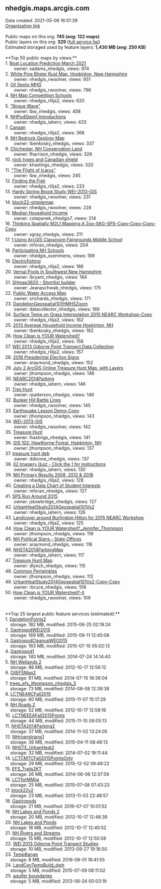 <h2>nhedgis.maps.arcgis.com</h2> Data created: 2021-05-06 16:51:39 <br /><a target='new' href='https://nhedgis.maps.arcgis.com'>Organization link</a><br /><br />Public maps on this org: <b>745 (avg: 122 maps)</b><br />Public layers on this org: <b>329 </b>(<a target='new' href='https://services.arcgis.com/wHfywM8uw0IwTu3c/ArcGIS/rest/services'>full service list</a>)<br />Estimated storaged used by feature layers: <b>1,430 MB (avg: 250 KB)</b><br /><br />**Top 50 public maps by views:**<br />  1. <a target='new' href='https://www.arcgis.com/home/item.html?id=78df6757878748fca04d7ab04f0bd6fd'>Boat Location Prediction March 2021</a> <br />  &nbsp;&nbsp;&nbsp;&nbsp; &nbsp;&nbsp;owner: sadams_nhedgis, views: 974<br />  2. <a target='new' href='https://www.arcgis.com/home/item.html?id=2738f1217a334f0ca4284ef990d5fed4'>White Pine Blister Rust Map, Hopkinton, New Hampshire</a> <br />  &nbsp;&nbsp;&nbsp;&nbsp; &nbsp;&nbsp;owner: nhedgis_rwoolner, views: 931<br />  3. <a target='new' href='https://www.arcgis.com/home/item.html?id=fd3dbf865fb34c5cb58d80920d9db444'>Oil Spots-MHD</a> <br />  &nbsp;&nbsp;&nbsp;&nbsp; &nbsp;&nbsp;owner: nhedgis_rwoolner, views: 796<br />  4. <a target='new' href='https://www.arcgis.com/home/item.html?id=cec6dcc92af443ae8cbc0b8afa9450b3'>NH Map Competition Schools</a> <br />  &nbsp;&nbsp;&nbsp;&nbsp; &nbsp;&nbsp;owner: nhedgis_rlilja2, views: 620<br />  5. <a target='new' href='https://www.arcgis.com/home/item.html?id=b8edec758fe54cddb11d354cccedb8fd'>"Rogue Wave"</a> <br />  &nbsp;&nbsp;&nbsp;&nbsp; &nbsp;&nbsp;owner: lbw_nhedgis, views: 458<br />  6. <a target='new' href='https://www.arcgis.com/home/item.html?id=f495855ba2cc415f9cfafe08bf1c1f7b'>NHPodStem1 Introductions</a> <br />  &nbsp;&nbsp;&nbsp;&nbsp; &nbsp;&nbsp;owner: nhedgis_iahern, views: 433<br />  7. <a target='new' href='https://www.arcgis.com/home/item.html?id=49fe2a6108d243d7854feed4920b0a57'>Canaan</a> <br />  &nbsp;&nbsp;&nbsp;&nbsp; &nbsp;&nbsp;owner: nhedgis_rlilja2, views: 368<br />  8. <a target='new' href='https://www.arcgis.com/home/item.html?id=0a55da953aa24a57a47c3d1809d12660'>NH Bedrock Geology Map</a> <br />  &nbsp;&nbsp;&nbsp;&nbsp; &nbsp;&nbsp;owner: tbenkosky_nhedgis, views: 337<br />  9. <a target='new' href='https://www.arcgis.com/home/item.html?id=ec784af1d5244a91afa1b90b049cf12c'>Chichester, NH Conservation Land</a> <br />  &nbsp;&nbsp;&nbsp;&nbsp; &nbsp;&nbsp;owner: fharrison_nhedgis, views: 326<br />  10. <a target='new' href='https://www.arcgis.com/home/item.html?id=6196eb42fb034d0d88686b67b187fb07'>rock types and Canadian shield</a> <br />  &nbsp;&nbsp;&nbsp;&nbsp; &nbsp;&nbsp;owner: khastings_nhedgis, views: 320<br />  11. <a target='new' href='https://www.arcgis.com/home/item.html?id=b0d44330e550401b8df83257aed3bc34'>"The Flight of Icarus"</a> <br />  &nbsp;&nbsp;&nbsp;&nbsp; &nbsp;&nbsp;owner: lbw_nhedgis, views: 245<br />  12. <a target='new' href='https://www.arcgis.com/home/item.html?id=a24bb64b6059411391808fa3db916f40'>Finding the Fish</a> <br />  &nbsp;&nbsp;&nbsp;&nbsp; &nbsp;&nbsp;owner: nhedgis_rlilja2, views: 233<br />  13. <a target='new' href='https://www.arcgis.com/home/item.html?id=52a53cdf034b41f18b9ca661e9266ebd'>Hardy Spring Brook Study WEI-2013-GIS</a> <br />  &nbsp;&nbsp;&nbsp;&nbsp; &nbsp;&nbsp;owner: nhedgis_rwoolner, views: 231<br />  14. <a target='new' href='https://www.arcgis.com/home/item.html?id=97aa8e46c14149348533fc0902d6f774'>block22-simplemap</a> <br />  &nbsp;&nbsp;&nbsp;&nbsp; &nbsp;&nbsp;owner: nhedgis_rwoolner, views: 228<br />  15. <a target='new' href='https://www.arcgis.com/home/item.html?id=e89953cc20f84e19a75d6396c215eea8'>Median Household Income</a> <br />  &nbsp;&nbsp;&nbsp;&nbsp; &nbsp;&nbsp;owner: cstepanek_nhedgis7, views: 214<br />  16. <a target='new' href='https://www.arcgis.com/home/item.html?id=ccf27f02195e4742b2e24c66f9143a9c'>Thinking Spatially M2L1 Mapping A Zoo-SKG-SPS-Copy-Copy-Copy-Copy</a> <br />  &nbsp;&nbsp;&nbsp;&nbsp; &nbsp;&nbsp;owner: sgray_nhedgis, views: 211<br />  17. <a target='new' href='https://www.arcgis.com/home/item.html?id=915c5d119c4d45589eb8da87517a433c'>1 Using ArcGIS Classroom  Fairgrounds Middle School</a> <br />  &nbsp;&nbsp;&nbsp;&nbsp; &nbsp;&nbsp;owner: mforan_nhedgis, views: 204<br />  18. <a target='new' href='https://www.arcgis.com/home/item.html?id=c0b0edc0192d4478bd6948364242b7f6'>Participating NH Schools</a> <br />  &nbsp;&nbsp;&nbsp;&nbsp; &nbsp;&nbsp;owner: nhedgis_ssemmens, views: 189<br />  19. <a target='new' href='https://www.arcgis.com/home/item.html?id=3f4bd91c7a7b498fa43ced5b736396ce'>Electrofishing</a> <br />  &nbsp;&nbsp;&nbsp;&nbsp; &nbsp;&nbsp;owner: nhedgis_rlilja2, views: 186<br />  20. <a target='new' href='https://www.arcgis.com/home/item.html?id=fcf6efad23274dae96bc031d7551a738'>Vernal Pools in Southwest New Hampshire</a> <br />  &nbsp;&nbsp;&nbsp;&nbsp; &nbsp;&nbsp;owner: lbryant_nhedgis, views: 184<br />  21. <a target='new' href='https://www.arcgis.com/home/item.html?id=456713b17ae54673987fc08d1b030dca'>SHmap3620 - Shortlist builder</a> <br />  &nbsp;&nbsp;&nbsp;&nbsp; &nbsp;&nbsp;owner: Jeanaschwab_nhedgis, views: 175<br />  22. <a target='new' href='https://www.arcgis.com/home/item.html?id=f362f75e726e4f6684999736cffda7a4'>Public Water Access Map</a> <br />  &nbsp;&nbsp;&nbsp;&nbsp; &nbsp;&nbsp;owner: srichards_nhedgis, views: 171<br />  23. <a target='new' href='https://www.arcgis.com/home/item.html?id=c792604573334a608663ffa7b728f7b9'>DandelionGeospatial101HMHSZoom</a> <br />  &nbsp;&nbsp;&nbsp;&nbsp; &nbsp;&nbsp;owner: datacollector_nhedgis, views: 169<br />  24. <a target='new' href='https://www.arcgis.com/home/item.html?id=b05372e5f569468481bec937f89c7468'>Surface Temp on Grass Interpolation 2015 NEARC Workshop-Copy</a> <br />  &nbsp;&nbsp;&nbsp;&nbsp; &nbsp;&nbsp;owner: nhedgis_rlilja2, views: 162<br />  25. <a target='new' href='https://www.arcgis.com/home/item.html?id=80021ab7282d4651b17542c0454b6c51'>2013 Average Household Income Hopkinton, NH</a> <br />  &nbsp;&nbsp;&nbsp;&nbsp; &nbsp;&nbsp;owner: tbenkosky_nhedgis, views: 162<br />  26. <a target='new' href='https://www.arcgis.com/home/item.html?id=0136b2bade3f464ab2ddd979009286d0'>How Clean is YOUR Watershed?</a> <br />  &nbsp;&nbsp;&nbsp;&nbsp; &nbsp;&nbsp;owner: nhedgis_rlilja2, views: 158<br />  27. <a target='new' href='https://www.arcgis.com/home/item.html?id=3d1fd846cc3d459e88c35d1f21cfe496'>WEI 2013 Odiorne Point Transect Data Collection</a> <br />  &nbsp;&nbsp;&nbsp;&nbsp; &nbsp;&nbsp;owner: nhedgis_rlilja2, views: 157<br />  28. <a target='new' href='https://www.arcgis.com/home/item.html?id=579e560a24e4432b9175aa9acc9658db'>2016 Presidential Election Signs</a> <br />  &nbsp;&nbsp;&nbsp;&nbsp; &nbsp;&nbsp;owner: araymond_nhedgis, views: 152<br />  29. <a target='new' href='https://www.arcgis.com/home/item.html?id=8d47d1b736c64af6a6e4eeb49d2ec412'>July 2 ArcGIS Online Treasure Hunt Map, with Layers</a> <br />  &nbsp;&nbsp;&nbsp;&nbsp; &nbsp;&nbsp;owner: jthompson_nhedgis, views: 146<br />  30. <a target='new' href='https://www.arcgis.com/home/item.html?id=f0525521163d47919011fab5d147ef2b'>NEARC2014Parking</a> <br />  &nbsp;&nbsp;&nbsp;&nbsp; &nbsp;&nbsp;owner: nhedgis_iahern, views: 146<br />  31. <a target='new' href='https://www.arcgis.com/home/item.html?id=55bec8d8e43644feb245c4eb6f071b62'>Tres Hunt</a> <br />  &nbsp;&nbsp;&nbsp;&nbsp; &nbsp;&nbsp;owner: rpatterson_nhedgis, views: 146<br />  32. <a target='new' href='https://www.arcgis.com/home/item.html?id=993e2054f317493480bf3df1a1447c0b'>Bunker Hill Battle Lines</a> <br />  &nbsp;&nbsp;&nbsp;&nbsp; &nbsp;&nbsp;owner: nhedgis_rwoolner, views: 145<br />  33. <a target='new' href='https://www.arcgis.com/home/item.html?id=6670b4bf85434f0c8c45d86ed21d82ca'>Earthquake Lesson Demo-Copy</a> <br />  &nbsp;&nbsp;&nbsp;&nbsp; &nbsp;&nbsp;owner: jthompson_nhedgis, views: 143<br />  34. <a target='new' href='https://www.arcgis.com/home/item.html?id=17e48a7a17fa4f0182e66ebe0d8ce6a2'>WEI-2013-GIS</a> <br />  &nbsp;&nbsp;&nbsp;&nbsp; &nbsp;&nbsp;owner: nhedgis_rwoolner, views: 142<br />  35. <a target='new' href='https://www.arcgis.com/home/item.html?id=07c04df9d678402ea1b35a2e711efcc6'>Treasure Hunt</a> <br />  &nbsp;&nbsp;&nbsp;&nbsp; &nbsp;&nbsp;owner: lhastings_nhedgis, views: 141<br />  36. <a target='new' href='https://www.arcgis.com/home/item.html?id=c1de52733b0a4280a42587b0d99b7944'>GIS 102: Hawthorne Forest, Hopkinton, NH</a> <br />  &nbsp;&nbsp;&nbsp;&nbsp; &nbsp;&nbsp;owner: jthompson_nhedgis, views: 137<br />  37. <a target='new' href='https://www.arcgis.com/home/item.html?id=3de90b96f0c648639836019a8c6c300e'>treasure hunt deb</a> <br />  &nbsp;&nbsp;&nbsp;&nbsp; &nbsp;&nbsp;owner: ddionne_nhedgis, views: 137<br />  38. <a target='new' href='https://www.arcgis.com/home/item.html?id=6bd02e5d311d44b58914bc6f769d9cd3'>02 Imagery Quiz - Click the 1 for instructions</a> <br />  &nbsp;&nbsp;&nbsp;&nbsp; &nbsp;&nbsp;owner: nhedgis_iahern, views: 130<br />  39. <a target='new' href='https://www.arcgis.com/home/item.html?id=70e182d977e742909893dcfc20156a23'>NH Primary Results 2008, 2012 & 2016</a> <br />  &nbsp;&nbsp;&nbsp;&nbsp; &nbsp;&nbsp;owner: nhedgis_rlilja2, views: 128<br />  40. <a target='new' href='https://www.arcgis.com/home/item.html?id=91a5ace7686e498a8706de59e61d9720'>Creating a Data Chart of Student Interests</a> <br />  &nbsp;&nbsp;&nbsp;&nbsp; &nbsp;&nbsp;owner: mforan_nhedgis, views: 127<br />  41. <a target='new' href='https://www.arcgis.com/home/item.html?id=a2221e14c4054a7ba7c7827a3258e306'>SPS Run Around 2015</a> <br />  &nbsp;&nbsp;&nbsp;&nbsp; &nbsp;&nbsp;owner: jstowbridge_nhedgis, views: 127<br />  42. <a target='new' href='https://www.arcgis.com/home/item.html?id=ab5fedcb58f94c7898fa9b1b5aa1e25d'>UrbanHeatStudy2014Geospatial101Vs2</a> <br />  &nbsp;&nbsp;&nbsp;&nbsp; &nbsp;&nbsp;owner: nhedgis_iahern, views: 126<br />  43. <a target='new' href='https://www.arcgis.com/home/item.html?id=9428a140993e4905a331e6673a777043'>Landcover around Burlington Hilton for 2015 NEARC Workshop</a> <br />  &nbsp;&nbsp;&nbsp;&nbsp; &nbsp;&nbsp;owner: nhedgis_rlilja2, views: 125<br />  44. <a target='new' href='https://www.arcgis.com/home/item.html?id=4b59459846424d2f8da9f4d53817a288'>How Clean is YOUR Watershed?_Jennifer_Thompson</a> <br />  &nbsp;&nbsp;&nbsp;&nbsp; &nbsp;&nbsp;owner: jthompson_nhedgis, views: 119<br />  45. <a target='new' href='https://www.arcgis.com/home/item.html?id=89e6bb237acf4329a4dac1a2791d242b'>NH Political Signs - State Offices</a> <br />  &nbsp;&nbsp;&nbsp;&nbsp; &nbsp;&nbsp;owner: araymond_nhedgis, views: 118<br />  46. <a target='new' href='https://www.arcgis.com/home/item.html?id=20b64ab32a6a41a4813854a958b8d0bd'>NHSTA2014ParkingMap</a> <br />  &nbsp;&nbsp;&nbsp;&nbsp; &nbsp;&nbsp;owner: nhedgis_iahern, views: 117<br />  47. <a target='new' href='https://www.arcgis.com/home/item.html?id=8582832103374ef8b84aea9abe500313'>Treasure Hunt Map</a> <br />  &nbsp;&nbsp;&nbsp;&nbsp; &nbsp;&nbsp;owner: dlynch_nhedgis, views: 115<br />  48. <a target='new' href='https://www.arcgis.com/home/item.html?id=006f9d74db2646e9ba83d21f17f61530'>Common Periwinkles</a> <br />  &nbsp;&nbsp;&nbsp;&nbsp; &nbsp;&nbsp;owner: jthompson_nhedgis, views: 112<br />  49. <a target='new' href='https://www.arcgis.com/home/item.html?id=ab51f95905a54d2cac734976bad61f90'>UrbanHeatStudy2014Geospatial101Vs2-Copy-Copy</a> <br />  &nbsp;&nbsp;&nbsp;&nbsp; &nbsp;&nbsp;owner: rbruce_nhedgis, views: 109<br />  50. <a target='new' href='https://www.arcgis.com/home/item.html?id=61c18fa11d8b4b1db543f55965887776'>How Clean is YOUR Watershed?-jt</a> <br />  &nbsp;&nbsp;&nbsp;&nbsp; &nbsp;&nbsp;owner: nhedgis_rwoolner, views: 109<br /><br /><br />**Top 25 largest public feature services (estimated):**<br /> 1. <a target='new' href='https://www.arcgis.com/home/item.html?id=9cc59935da644fce88eb29cbdd8bc947'>DandelionPoints2</a><br /> &nbsp;&nbsp;&nbsp;&nbsp;storage: 182 MB, modified: 2015-06-25 02:19:24<br /> 2. <a target='new' href='https://www.arcgis.com/home/item.html?id=549a05ef5f8b4806965d1bc2d0b7734f'>GastropodWEI2015</a><br /> &nbsp;&nbsp;&nbsp;&nbsp;storage: 169 MB, modified: 2015-08-11 12:45:08<br /> 3. <a target='new' href='https://www.arcgis.com/home/item.html?id=6007bf1286f44a8d9514e052b1057c77'>GastropodCleanupWEI2015</a><br /> &nbsp;&nbsp;&nbsp;&nbsp;storage: 163 MB, modified: 2015-07-15 05:02:13<br /> 4. <a target='new' href='https://www.arcgis.com/home/item.html?id=1fb752e6f3d94534abb3b10664289101'>Gastropod1</a><br /> &nbsp;&nbsp;&nbsp;&nbsp;storage: 140 MB, modified: 2014-07-24 14:14:40<br /> 5. <a target='new' href='https://www.arcgis.com/home/item.html?id=e13c795956a14e9a80a71a1844f087f1'>NH Wetlands 2</a><br /> &nbsp;&nbsp;&nbsp;&nbsp;storage: 86 MB, modified: 2012-10-17 12:56:12<br /> 6. <a target='new' href='https://www.arcgis.com/home/item.html?id=bdb62f433b2648549f0e7eed4b806410'>OilEFSMap2</a><br /> &nbsp;&nbsp;&nbsp;&nbsp;storage: 81 MB, modified: 2014-07-15 18:36:04<br /> 7. <a target='new' href='https://www.arcgis.com/home/item.html?id=8e1d7f1bac774df49baa320ae70e12fb'>trees_efs_jthompson_nhedgis_5</a><br /> &nbsp;&nbsp;&nbsp;&nbsp;storage: 73 MB, modified: 2014-08-08 12:39:38<br /> 8. <a target='new' href='https://www.arcgis.com/home/item.html?id=68370657efe44ea0b49aed9c671e00f8'>LCTNEARCFall2015</a><br /> &nbsp;&nbsp;&nbsp;&nbsp;storage: 60 MB, modified: 2015-11-07 15:17:29<br /> 9. <a target='new' href='https://www.arcgis.com/home/item.html?id=49695fc8848e4759a74382eac697c3a8'>NH Roads 2</a><br /> &nbsp;&nbsp;&nbsp;&nbsp;storage: 52 MB, modified: 2012-10-17 12:58:16<br /> 10. <a target='new' href='https://www.arcgis.com/home/item.html?id=46ae98d876664b5e8027fa5001789dcb'>LCTNEEEAFall2015Points</a><br /> &nbsp;&nbsp;&nbsp;&nbsp;storage: 44 MB, modified: 2015-11-10 09:05:13<br /> 11. <a target='new' href='https://www.arcgis.com/home/item.html?id=e07b1545f88b46d0a2787c8d1ab0ffd9'>NHSTA2014Parking2</a><br /> &nbsp;&nbsp;&nbsp;&nbsp;storage: 37 MB, modified: 2014-11-02 13:24:05<br /> 12. <a target='new' href='https://www.arcgis.com/home/item.html?id=c4c151284dea46099dc138e120744d3e'>NHriverstrams1</a><br /> &nbsp;&nbsp;&nbsp;&nbsp;storage: 36 MB, modified: 2015-04-11 08:48:13<br /> 13. <a target='new' href='https://www.arcgis.com/home/item.html?id=0034b5d5bd404c05aee83553216a7983'>NHSTE_UrbanHeat2</a><br /> &nbsp;&nbsp;&nbsp;&nbsp;storage: 32 MB, modified: 2014-07-02 19:11:44<br /> 14. <a target='new' href='https://www.arcgis.com/home/item.html?id=d29562e5ff3e4c3da15f55234c5ceff0'>LCTCMTCFall2015PointsOnly</a><br /> &nbsp;&nbsp;&nbsp;&nbsp;storage: 29 MB, modified: 2015-12-02 09:49:22<br /> 15. <a target='new' href='https://www.arcgis.com/home/item.html?id=f9e97be29e724aa6afa09e094f3d9af1'>EFS_Trails2KT</a><br /> &nbsp;&nbsp;&nbsp;&nbsp;storage: 26 MB, modified: 2014-08-08 12:37:59<br /> 16. <a target='new' href='https://www.arcgis.com/home/item.html?id=9ff15d71f72c4fda91fba2db1008440b'>LCTforMMija</a><br /> &nbsp;&nbsp;&nbsp;&nbsp;storage: 25 MB, modified: 2015-07-08 07:43:23<br /> 17. <a target='new' href='https://www.arcgis.com/home/item.html?id=6da885b4d5c44ae1b2d44822f59e7ecb'>block22v2</a><br /> &nbsp;&nbsp;&nbsp;&nbsp;storage: 23 MB, modified: 2013-11-03 22:48:57<br /> 18. <a target='new' href='https://www.arcgis.com/home/item.html?id=8be3aa8290ce47f9b35f5647898fca37'>Gastropods</a><br /> &nbsp;&nbsp;&nbsp;&nbsp;storage: 21 MB, modified: 2016-07-07 10:01:52<br /> 19. <a target='new' href='https://www.arcgis.com/home/item.html?id=4c89322cec7a44a3abcfbc8bff93eedd'>NH Lakes and Ponds 2</a><br /> &nbsp;&nbsp;&nbsp;&nbsp;storage: 20 MB, modified: 2012-10-17 12:48:39<br /> 20. <a target='new' href='https://www.arcgis.com/home/item.html?id=68a80fbd848549fa88a7385c6c231f2b'>NH Lakes and Ponds</a><br /> &nbsp;&nbsp;&nbsp;&nbsp;storage: 18 MB, modified: 2012-10-17 12:40:52<br /> 21. <a target='new' href='https://www.arcgis.com/home/item.html?id=f32293c0eb6540ed8cdee619275cdb70'>NH Rivers and Streams</a><br /> &nbsp;&nbsp;&nbsp;&nbsp;storage: 15 MB, modified: 2012-10-17 12:50:58<br /> 22. <a target='new' href='https://www.arcgis.com/home/item.html?id=f04b776aaa7949ff80b06e0715b7b072'>WEI 2013 Odiorne Point Transect Studies</a><br /> &nbsp;&nbsp;&nbsp;&nbsp;storage: 10 MB, modified: 2013-09-27 19:16:50<br /> 23. <a target='new' href='https://www.arcgis.com/home/item.html?id=f13b908c513347718bea32aeaedbada7'>TempRange</a><br /> &nbsp;&nbsp;&nbsp;&nbsp;storage: 8 MB, modified: 2016-08-01 16:41:55<br /> 24. <a target='new' href='https://www.arcgis.com/home/item.html?id=42f26b4931ab4ebf963174c4749ba210'>LandCovTempBuild_dwh</a><br /> &nbsp;&nbsp;&nbsp;&nbsp;storage: 5 MB, modified: 2015-07-09 08:11:02<br /> 25. <a target='new' href='https://www.arcgis.com/home/item.html?id=6d02598822c8476e8f08038026737122'>aquifer boundaries</a><br /> &nbsp;&nbsp;&nbsp;&nbsp;storage: 5 MB, modified: 2013-06-24 00:03:19<br />